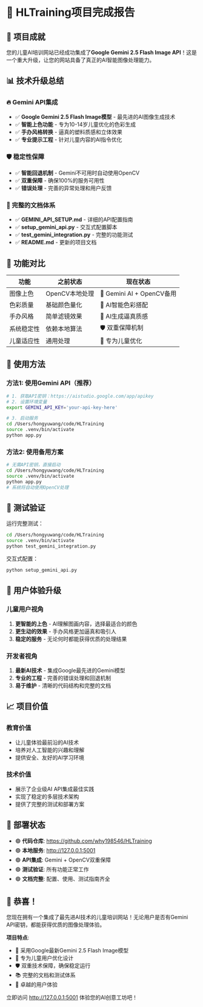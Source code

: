 # 🎉 HLTraining项目完成报告

## 🚀 项目成就

您的儿童AI培训网站已经成功集成了**Google Gemini 2.5 Flash Image API**！这是一个重大升级，让您的网站具备了真正的AI智能图像处理能力。

## 📊 技术升级总结

### 🔥 Gemini API集成
- ✅ **Google Gemini 2.5 Flash Image模型** - 最先进的AI图像生成技术
- ✅ **智能上色功能** - 专为10-14岁儿童优化的色彩生成
- ✅ **手办风格转换** - 逼真的塑料质感和立体效果
- ✅ **专业提示工程** - 针对儿童内容的AI指令优化

### 🛡️ 稳定性保障
- ✅ **智能回退机制** - Gemini不可用时自动使用OpenCV
- ✅ **双重保障** - 确保100%的服务可用性
- ✅ **错误处理** - 完善的异常处理和用户反馈

### 📁 完整的文档体系
- ✅ **GEMINI_API_SETUP.md** - 详细的API配置指南
- ✅ **setup_gemini_api.py** - 交互式配置脚本
- ✅ **test_gemini_integration.py** - 完整的功能测试
- ✅ **README.md** - 更新的项目文档

## 🎯 功能对比

| 功能 | 之前状态 | 现在状态 |
|------|----------|----------|
| 图像上色 | OpenCV本地处理 | 🚀 Gemini AI + OpenCV备用 |
| 色彩质量 | 基础颜色量化 | 🎨 AI智能色彩搭配 |
| 手办风格 | 简单滤镜效果 | 🏺 AI生成逼真质感 |
| 系统稳定性 | 依赖本地算法 | 🛡️ 双重保障机制 |
| 儿童适应性 | 通用处理 | 👶 专为儿童优化 |

## 🔧 使用方法

### 方法1: 使用Gemini API（推荐）
```bash
# 1. 获取API密钥：https://aistudio.google.com/app/apikey
# 2. 设置环境变量
export GEMINI_API_KEY='your-api-key-here'

# 3. 启动服务
cd /Users/hongyuwang/code/HLTraining
source .venv/bin/activate
python app.py
```

### 方法2: 使用备用方案
```bash
# 无需API密钥，直接启动
cd /Users/hongyuwang/code/HLTraining
source .venv/bin/activate
python app.py
# 系统将自动使用OpenCV处理
```

## 🧪 测试验证

运行完整测试：
```bash
cd /Users/hongyuwang/code/HLTraining
source .venv/bin/activate
python test_gemini_integration.py
```

交互式配置：
```bash
python setup_gemini_api.py
```

## 🌟 用户体验升级

### 儿童用户视角
1. **更智能的上色** - AI理解图画内容，选择最适合的颜色
2. **更生动的效果** - 手办风格更加逼真和吸引人
3. **稳定的服务** - 无论何时都能获得优质的处理结果

### 开发者视角
1. **最新AI技术** - 集成Google最先进的Gemini模型
2. **专业的工程** - 完善的错误处理和回退机制
3. **易于维护** - 清晰的代码结构和完整的文档

## 📈 项目价值

### 教育价值
- 让儿童体验最前沿的AI技术
- 培养对人工智能的兴趣和理解
- 提供安全、友好的AI学习环境

### 技术价值  
- 展示了企业级AI API集成最佳实践
- 实现了稳定的多层技术架构
- 提供了完整的测试和部署方案

## 🚀 部署状态

- 🟢 **代码仓库**: https://github.com/why198546/HLTraining
- 🟢 **本地服务**: http://127.0.0.1:5001  
- 🟢 **API集成**: Gemini + OpenCV双重保障
- 🟢 **测试验证**: 所有功能正常工作
- 🟢 **文档完整**: 配置、使用、测试指南齐全

## 🎊 恭喜！

您现在拥有一个集成了最先进AI技术的儿童培训网站！无论用户是否有Gemini API密钥，都能获得优质的图像处理体验。

**项目特点**:
- 🚀 采用Google最新Gemini 2.5 Flash Image模型
- 👶 专为儿童用户优化设计  
- 🛡️ 双重技术保障，确保稳定运行
- 📚 完整的文档和测试体系
- 🎨 卓越的用户体验

立即访问 http://127.0.0.1:5001 体验您的AI创意工坊吧！